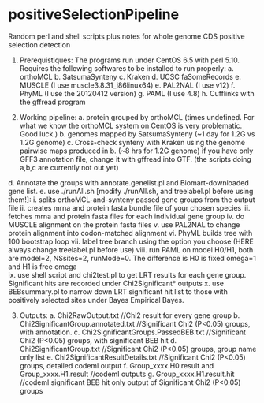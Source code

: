 positiveSelectionPipeline
=========================

Random perl and shell scripts plus notes for whole genome CDS positive selection detection

1. Prerequistiques:
  The programs run under CentOS 6.5 with perl 5.10. Requires the following softwares to be installed to run properly:
  a. orthoMCL
  b. SatsumaSynteny
  c. Kraken
  d. UCSC faSomeRecords
  e. MUSCLE (I use muscle3.8.31_i86linux64)
  e. PAL2NAL (I use v12)
  f. PhyML (I use the 20120412 version)
  g. PAML (I use 4.8)
  h. Cufflinks with the gffread program


2. Working pipeline:
  a. protein grouped by orthoMCL (times undefined. For what we know the orthoMCL system on CentOS is very problematic. Good luck.)
  b. genomes mapped by SatsumaSynteny (~1 day for 1.2G vs 1.2G genome)
  c. Cross-check synteny with Kraken using the genome pairwise maps produced in b. (~8 hrs for 1.2G genome)
      if you have only GFF3 annotation file, change it with gffread into GTF. 
  (the scripts doing a,b,c are currently not out yet)

  d. Annotate the groups with annotate.genelist.pl and Biomart-downloaded gene list. 
  e. use ./runAll.sh [modify ./runAll.sh, and treelabel.pl before using them!]:
    i.    splits orthoMCL-and-synteny passed gene groups from the output file
    ii.   creates mrna and protein fasta bundle file of your chosen species
    iii.  fetches mrna and protein fasta files for each individual gene group 
    iv.   do MUSCLE alignment on the protein fasta files
    v.    use PAL2NAL to change protein alignment into codon-matched alignment
    vi.   PhyML builds tree with 100 bootstrap loop
    vii.  label tree branch using the option you choose (HERE always change treelabel.pl before use)
    viii. run PAML on model H0/H1, both are model=2, NSsites=2, runMode=0. The difference is H0 is fixed omega=1 and H1 is free omega  
    ix.   use shell script and chi2test.pl to get LRT results for each gene group. Significant hits are recorded under Chi2Significant* outputs
    x.    use BEBsummary.pl to narrow down LRT significant hit list to those with positively selected sites under Bayes Empirical Bayes.
    
3. Outputs:
  a. Chi2RawOutput.txt  //Chi2 result for every gene group
  b. Chi2SignificantGroup.annotated.txt  //Significant Chi2 (P<0.05) groups, with annotation. 
  c. Chi2SignificantGroups.PassedBEB.txt  //Significant Chi2 (P<0.05) groups, with significant BEB hit
  d. Chi2SignificantGroup.txt  //Significant Chi2 (P<0.05) groups, group name only list
  e. Chi2SignificantResultDetails.txt //Significant Chi2 (P<0.05) groups, detailed codeml output
  f. Group_xxxx.H0.result and Group_xxxx.H1.result  //codeml outputs 
  g. Group_xxxx.H1.result.hit //codeml significant BEB hit only output of Significant Chi2 (P<0.05) groups
